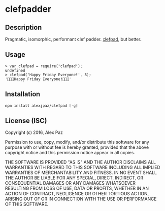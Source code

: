 clefpadder
=======

Description 
-----------

Pragmatic, isomorphic, performant clef padder. [clefpad](https://github.com/kelcecil/clefpad), but better.

Usage
-----
    > var clefpad = require('clefpad');
    undefined
    > clefpad('Happy Friday Everyone!', 3);
    '🎼🎼🎼Happy Friday Everyone!🎼🎼🎼'

Installation
------------
    npm install alexjpaz/clefpad [-g]

License (ISC)
-------
Copyright (c) 2016, Alex Paz

Permission to use, copy, modify, and/or distribute this software for any purpose with or without fee is hereby granted, provided that the above copyright notice and this permission notice appear in all copies.

THE SOFTWARE IS PROVIDED "AS IS" AND THE AUTHOR DISCLAIMS ALL WARRANTIES WITH REGARD TO THIS SOFTWARE INCLUDING ALL IMPLIED WARRANTIES OF MERCHANTABILITY AND FITNESS. IN NO EVENT SHALL THE AUTHOR BE LIABLE FOR ANY SPECIAL, DIRECT, INDIRECT, OR CONSEQUENTIAL DAMAGES OR ANY DAMAGES WHATSOEVER RESULTING FROM LOSS OF USE, DATA OR PROFITS, WHETHER IN AN ACTION OF CONTRACT, NEGLIGENCE OR OTHER TORTIOUS ACTION, ARISING OUT OF OR IN CONNECTION WITH THE USE OR PERFORMANCE OF THIS SOFTWARE.

